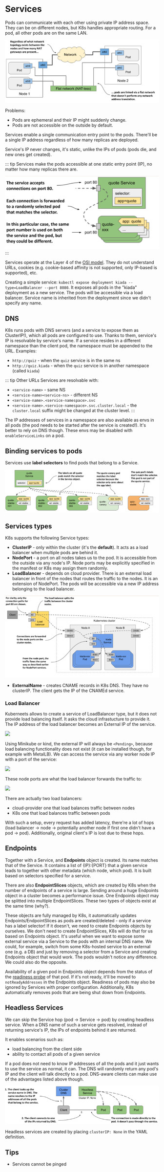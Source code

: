 # Services

Pods can communicate with each other using private IP address space. They can be
on different nodes, but K8s handles appropriate routing. For a pod, all other
pods are on the same LAN.

![](assets/pods-network-flat.png)

Problems:

- Pods are ephemeral and their IP might suddenly change.
- Pods are not accessible on the outside by default.

Services enable a single communication entry point to the pods. There'll be a
single IP address regardless of how many replicas are deployed.

Service's IP never changes, it's static, unlike the IPs of pods (pods die, and
new ones get created).

::: tip
Services make the pods accessible at one static entry point (IP), no matter how
many replicas there are.

![](./assets/k8s-service.png)
:::

Services operate at the Layer 4 of the [OSI model](/networking/osi-model.md).
They do not understand URLs, cookies (e.g. cookie-based affinity is not
supported, only IP-based is supported), etc.

Creating a simple service: `kubectl expose deployment kiada --type=LoadBalancer
--port 8080`. It exposes all pods in the "kiada" deployment as a new service.
The pods will be accessible via a load balancer. Service name is inherited from
the deployment since we didn't specify any name.

## DNS

K8s runs pods with DNS servers (and a service to expose them as ClusterIP!),
which all pods are configured to use. Thanks to them, service's IP is resolvable
by service's name. If a service resides in a different namespace than the client
pod, the namespace must be appended to the URL. Examples:

- `http://quiz` - when the `quiz` service is in the same ns
- `http://quiz.kiada` - when the `quiz` service is in another namespace (called
  `kiada`)

::: tip Other URLs
Services are resolvable with:

- `<service-name>` - same NS
- `<service-name><service-ns>` - different NS
- `<service-name>.<service-namespace>.svc`
- `<service-name>.<service-namespace>.svc.cluster.local` - the `cluster.local`
   suffix might be changed at the cluster level.
:::

The IP addresses of services in a namespace are also available as envs in all
pods (the pod needs to be started after the service is created!). It's better to
rely on DNS though. These envs may be disabled with `enableServiceLinks` on a
pod.

## Binding services to pods

Services use **label selectors** to find pods that belong to a Service.

![](./assets/service-binding-to-pods.png)

## Services types

K8s supports the following Service types:

- **ClusterIP** - only within the cluster (it's the **default**). It acts as a
  load balancer when multiple pods are behind it.
- **NodePort** - a port on all nodes takes us to the pod. It is accessible from
  the outside via any node's IP. Node ports may be explicitly specified in the
  manifest or K8s may assign them randomly.
- **LoadBalancer** - depends on cloud provider. There is an external load
  balancer in front of the nodes that routes the traffic to the nodes. It is an
  extension of NodePort. The pods will be accessible via a new IP address
  belonging to the load balancer.

![](./assets/load-balancer-service.png)

- **ExternalName** - creates CNAME records in K8s DNS. They have no clusterIP.
  The client gets the IP of the CNAMEd service.

### Load Balancer

Kuberneets allows to create a service of LoadBalancer type, but it does not
provide load balancing itself. It asks the cloud infrastucture to provide it.
The IP address of the load balancer becomes an External IP of the service.

![](https://i.imgur.com/ClDDOJ7.png)

Using Minikube or kind, the external IP will always be `<Pending>`, because load
balancing functionality does not exist (it can be installed though, for example
with MetalLB). We can access the service via any worker node IP with a port of
the service:

![](https://i.imgur.com/TFPxmnh.png)

These node ports are what the load balancer forwards the traffic to:

![](https://i.imgur.com/xp9CneN.png)

There are actually two load balancers:

- cloud-provider one that load balances traffic between nodes
- K8s one that load balances traffic between pods

With such a setup, every request has added latency, there're a lot of hops (load
balancer -> node -> potentially another node if first one didn't have a pod ->
pod).
Additionally, original client's IP is lost due to these hops.

## Endpoints

Together with a Service, and **Endpoints** object is created. Its name matches
that of the Service. It contains a list of {IP}:{PORT} that a given service
leads to together with other metadata (which node, which pod). It is built based on selectors specified for a service.

There are also **EndpointSlices** objects, which are created by K8s when the
number of endpoints of a service is large. Sending around a huge Endpoints
object in a cluster becomes a performance issue. One Endpoints object may be
splitted into multiple EndpointSlices.
These two types of objects exist at the same time (why?).

These objects are fully managed by K8s, it automatically updates
Endpoints/EndpointSlices as pods are created/deleted - only if a service has a
label selector! If it doesn't, we need to create Endpoints objects by ourselves.
We don't need to create EndpointSlices, K8s will do that for us based on
Endpoints object. It's useful when we want to expose some external service via a
Service to the pods with an internal DNS name. We could, for example, switch
from some K8s-hosted service to an external one (e.g. a DB) and just by removing
a selector from a Service and creating Endpoints object that would work. The
pods wouldn't notice any difference. We could also do the opposite.

Availability of a given pod in Endpoints object depends from the status of the
[readiness probe](./pods.html#readiness-probe) of that pod. If it's not ready,
it'll be moved to `notReadyAddresses` in the Endpoints object. Readiness of pods
may also be ignored by Services with proper configuration. Additionally, K8s
automatically removes pods that are being shut down from Endpoints.

## Headless Services

We can skip the Service hop (pod -> Service -> pod) by creating headless
service. When a DNS name of such a service gets resolved, instead of returning
service's IP, the IPs of endpoints behind it are returned.

It enables scenarios such as:
- load balancing from the client side
- ability to contact all pods of a given service

If a pod does not need to know IP addresses of all the pods and it just wants to
use the service as normal, it can. The DNS will randomly return any pod's IP and
the client will talk directly to a pod. DNS-aware clients can make use of the
advantages listed above though.

![](./assets/headless-services.png)

Headless services are created by placing `clusterIP: None` in the YAML definition.

## Tips

- Services cannot be pinged